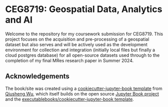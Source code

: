 # CEG8719: Geospatial Data, Analytics and AI

Welcome to the repository for my coursework submission for CEG8719. This project focuses on the acquisition and pre-processing of a geospatial dataset but also serves and will be actively used as the development environment for collection and integration (initially local files but finally a cloud postgres database) for all open-source datasets used through to the completion of my final MRes research paper in Summer 2024.

## Acknowledgements

The book/site was created using a [cookiecutter-jupyter-book template](https://github.com/giswqs/cookiecutter-jupyter-book) from [Qiusheng Wu](https://scholar.google.com/citations?user=vmml4_0AAAAJ), which itself builds on the open source [Jupyter Book project](https://jupyterbook.org/) and the [executablebooks/cookiecutter-jupyter-book template](https://github.com/executablebooks/cookiecutter-jupyter-book).
